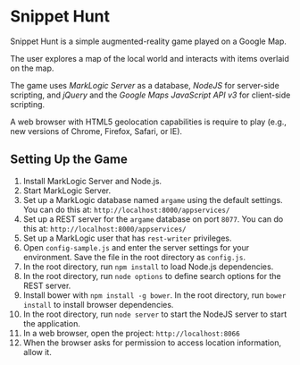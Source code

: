 # Snippet Hunt

Snippet Hunt is a simple augmented-reality game played on a Google Map.

The user explores a map of the local world and interacts with items
overlaid on the map.

The game uses *MarkLogic Server* as a database, *NodeJS* for server-side
scripting, and *jQuery* and the *Google Maps JavaScript API v3* for client-side
scripting.

A web browser with HTML5 geolocation capabilities is require to play (e.g., new
versions of Chrome, Firefox, Safari, or IE).


## Setting Up the Game

1. Install MarkLogic Server and Node.js.
2. Start MarkLogic Server.
3. Set up a MarkLogic database named `argame` using the default settings. You
   can do this at: `http://localhost:8000/appservices/`
4. Set up a REST server for the `argame` database on port `8077`. You can do
   this at: `http://localhost:8000/appservices/`
5. Set up a MarkLogic user that has `rest-writer` privileges.
6. Open `config-sample.js` and enter the server settings for your environment.
   Save the file in the root directory as `config.js`.
7. In the root directory, run `npm install` to load Node.js dependencies.
8. In the root directory, run `node options` to define search options for
   the REST server.
9. Install bower with `npm install -g bower`. In the root directory, run `bower
   install` to install browser dependencies.
9. In the root directory, run `node server` to start the NodeJS
   server to start the application.
10. In a web browser, open the project: `http://localhost:8066`
11. When the browser asks for permission to access location information, allow
    it.
